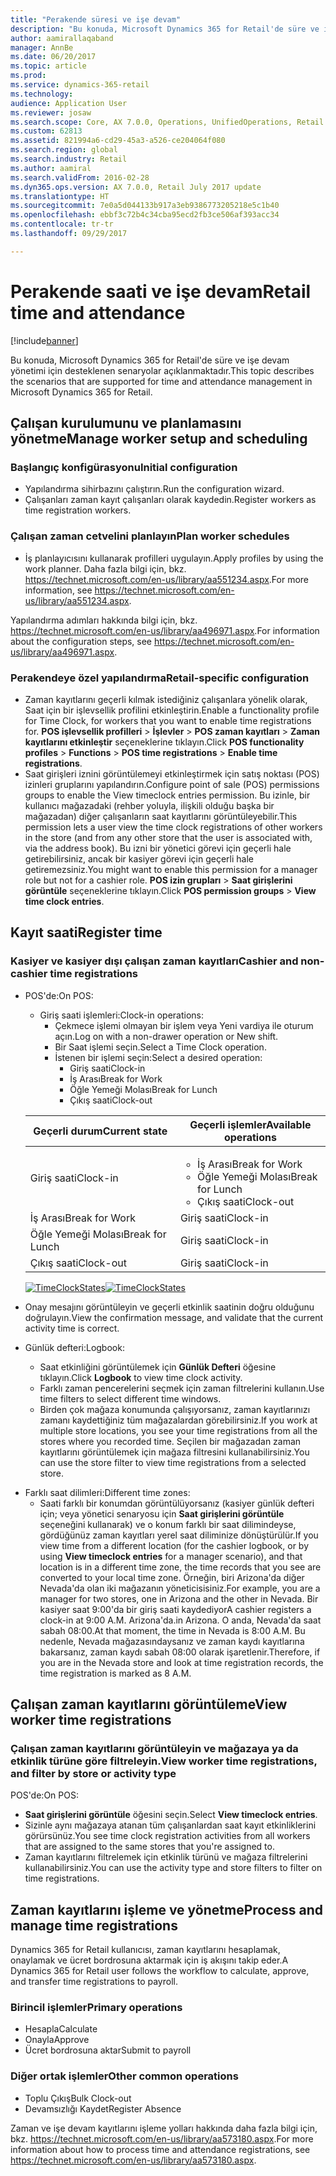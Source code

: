 ```yaml
---
title: "Perakende süresi ve işe devam"
description: "Bu konuda, Microsoft Dynamics 365 for Retail'de süre ve işe devam yönetimi için desteklenen senaryolar açıklanmaktadır."
author: aamirallaqaband
manager: AnnBe
ms.date: 06/20/2017
ms.topic: article
ms.prod: 
ms.service: dynamics-365-retail
ms.technology: 
audience: Application User
ms.reviewer: josaw
ms.search.scope: Core, AX 7.0.0, Operations, UnifiedOperations, Retail
ms.custom: 62813
ms.assetid: 821994a6-cd29-45a3-a526-ce204064f080
ms.search.region: global
ms.search.industry: Retail
ms.author: aamiral
ms.search.validFrom: 2016-02-28
ms.dyn365.ops.version: AX 7.0.0, Retail July 2017 update
ms.translationtype: HT
ms.sourcegitcommit: 7e0a5d044133b917a3eb9386773205218e5c1b40
ms.openlocfilehash: ebbf3c72b4c34cba95ecd2fb3ce506af393acc34
ms.contentlocale: tr-tr
ms.lasthandoff: 09/29/2017

---
```


# <a name="retail-time-and-attendance"></a><span data-ttu-id="a0b91-103">Perakende saati ve işe devam</span><span class="sxs-lookup"><span data-stu-id="a0b91-103">Retail time and attendance</span></span>

[!include[banner](includes/banner.md)]


<span data-ttu-id="a0b91-104">Bu konuda, Microsoft Dynamics 365 for Retail'de süre ve işe devam yönetimi için desteklenen senaryolar açıklanmaktadır.</span><span class="sxs-lookup"><span data-stu-id="a0b91-104">This topic describes the scenarios that are supported for time and attendance management in Microsoft Dynamics 365 for Retail.</span></span> 

<a name="manage-worker-setup-and-scheduling"></a><span data-ttu-id="a0b91-105">Çalışan kurulumunu ve planlamasını yönetme</span><span class="sxs-lookup"><span data-stu-id="a0b91-105">Manage worker setup and scheduling</span></span>
----------------------------------

### <a name="initial-configuration"></a><span data-ttu-id="a0b91-106"> Başlangıç konfigürasyonu</span><span class="sxs-lookup"><span data-stu-id="a0b91-106">Initial configuration</span></span>

-   <span data-ttu-id="a0b91-107">Yapılandırma sihirbazını çalıştırın.</span><span class="sxs-lookup"><span data-stu-id="a0b91-107">Run the configuration wizard.</span></span>
-   <span data-ttu-id="a0b91-108">Çalışanları zaman kayıt çalışanları olarak kaydedin.</span><span class="sxs-lookup"><span data-stu-id="a0b91-108">Register workers as time registration workers.</span></span>

### <a name="plan-worker-schedules"></a><span data-ttu-id="a0b91-109">Çalışan zaman cetvelini planlayın</span><span class="sxs-lookup"><span data-stu-id="a0b91-109">Plan worker schedules</span></span>

-   <span data-ttu-id="a0b91-110">İş planlayıcısını kullanarak profilleri uygulayın.</span><span class="sxs-lookup"><span data-stu-id="a0b91-110">Apply profiles by using the work planner.</span></span> <span data-ttu-id="a0b91-111">Daha fazla bilgi için, bkz. <https://technet.microsoft.com/en-us/library/aa551234.aspx>.</span><span class="sxs-lookup"><span data-stu-id="a0b91-111">For more information, see <https://technet.microsoft.com/en-us/library/aa551234.aspx>.</span></span>

<span data-ttu-id="a0b91-112">Yapılandırma adımları hakkında bilgi için, bkz. <https://technet.microsoft.com/en-us/library/aa496971.aspx>.</span><span class="sxs-lookup"><span data-stu-id="a0b91-112">For information about the configuration steps, see <https://technet.microsoft.com/en-us/library/aa496971.aspx>.</span></span>

### <a name="retail-specific-configuration"></a><span data-ttu-id="a0b91-113">Perakendeye özel yapılandırma</span><span class="sxs-lookup"><span data-stu-id="a0b91-113">Retail-specific configuration</span></span>

-   <span data-ttu-id="a0b91-114">Zaman kayıtlarını geçerli kılmak istediğiniz çalışanlara yönelik olarak, Saat için bir işlevsellik profilini etkinleştirin.</span><span class="sxs-lookup"><span data-stu-id="a0b91-114">Enable a functionality profile for Time Clock, for workers that you want to enable time registrations for.</span></span> <span data-ttu-id="a0b91-115">**POS işlevsellik profilleri** &gt; **İşlevler** &gt; **POS zaman kayıtları** &gt; **Zaman kayıtlarını etkinleştir** seçeneklerine tıklayın.</span><span class="sxs-lookup"><span data-stu-id="a0b91-115">Click **POS functionality profiles** &gt; **Functions** &gt; **POS time registrations** &gt; **Enable time registrations**.</span></span>
-   <span data-ttu-id="a0b91-116">Saat girişleri iznini görüntülemeyi etkinleştirmek için satış noktası (POS) izinleri gruplarını yapılandırın.</span><span class="sxs-lookup"><span data-stu-id="a0b91-116">Configure point of sale (POS) permissions groups to enable the View timeclock entries permission.</span></span> <span data-ttu-id="a0b91-117">Bu izinle, bir kullanıcı mağazadaki (rehber yoluyla, ilişkili olduğu başka bir mağazadan) diğer çalışanların saat kayıtlarını görüntüleyebilir.</span><span class="sxs-lookup"><span data-stu-id="a0b91-117">This permission lets a user view the time clock registrations of other workers in the store (and from any other store that the user is associated with, via the address book).</span></span> <span data-ttu-id="a0b91-118">Bu izni bir yönetici görevi için geçerli hale getirebilirsiniz, ancak bir kasiyer görevi için geçerli hale getiremezsiniz.</span><span class="sxs-lookup"><span data-stu-id="a0b91-118">You might want to enable this permission for a manager role but not for a cashier role.</span></span> <span data-ttu-id="a0b91-119">**POS izin grupları** &gt; **Saat girişlerini görüntüle** seçeneklerine tıklayın.</span><span class="sxs-lookup"><span data-stu-id="a0b91-119">Click **POS permission groups** &gt; **View time clock entries**.</span></span>

## <a name="register-time"></a><span data-ttu-id="a0b91-120">Kayıt saati</span><span class="sxs-lookup"><span data-stu-id="a0b91-120">Register time</span></span>
### <a name="cashier-and-non-cashier-time-registrations"></a><span data-ttu-id="a0b91-121">Kasiyer ve kasiyer dışı çalışan zaman kayıtları</span><span class="sxs-lookup"><span data-stu-id="a0b91-121">Cashier and non-cashier time registrations</span></span>

-   <span data-ttu-id="a0b91-122">POS'de:</span><span class="sxs-lookup"><span data-stu-id="a0b91-122">On POS:</span></span>
    -   <span data-ttu-id="a0b91-123">Giriş saati işlemleri:</span><span class="sxs-lookup"><span data-stu-id="a0b91-123">Clock-in operations:</span></span>
        -   <span data-ttu-id="a0b91-124">Çekmece işlemi olmayan bir işlem veya Yeni vardiya ile oturum açın.</span><span class="sxs-lookup"><span data-stu-id="a0b91-124">Log on with a non-drawer operation or New shift.</span></span>
        -   <span data-ttu-id="a0b91-125">Bir Saat işlemi seçin.</span><span class="sxs-lookup"><span data-stu-id="a0b91-125">Select a Time Clock operation.</span></span>
        -   <span data-ttu-id="a0b91-126">İstenen bir işlemi seçin:</span><span class="sxs-lookup"><span data-stu-id="a0b91-126">Select a desired operation:</span></span>
            -   <span data-ttu-id="a0b91-127">Giriş saati</span><span class="sxs-lookup"><span data-stu-id="a0b91-127">Clock-in</span></span>
            -   <span data-ttu-id="a0b91-128">İş Arası</span><span class="sxs-lookup"><span data-stu-id="a0b91-128">Break for Work</span></span>
            -   <span data-ttu-id="a0b91-129">Öğle Yemeği Molası</span><span class="sxs-lookup"><span data-stu-id="a0b91-129">Break for Lunch</span></span>
            -   <span data-ttu-id="a0b91-130">Çıkış saati</span><span class="sxs-lookup"><span data-stu-id="a0b91-130">Clock-out</span></span>

    <table>
    <colgroup>
    <col width="50%" />
    <col width="50%" />
    </colgroup>
    <thead>
    <tr class="header">
    <th><span data-ttu-id="a0b91-131">Geçerli durum</span><span class="sxs-lookup"><span data-stu-id="a0b91-131">Current state</span></span></th>
    <th><span data-ttu-id="a0b91-132">Geçerli işlemler</span><span class="sxs-lookup"><span data-stu-id="a0b91-132">Available operations</span></span></th>
    </tr>
    </thead>
    <tbody>
    <tr class="odd">
    <td><span data-ttu-id="a0b91-133">Giriş saati</span><span class="sxs-lookup"><span data-stu-id="a0b91-133">Clock-in</span></span></td>
    <td><ul>
    <li><span data-ttu-id="a0b91-134">İş Arası</span><span class="sxs-lookup"><span data-stu-id="a0b91-134">Break for Work</span></span></li>
    <li><span data-ttu-id="a0b91-135">Öğle Yemeği Molası</span><span class="sxs-lookup"><span data-stu-id="a0b91-135">Break for Lunch</span></span></li>
    <li><span data-ttu-id="a0b91-136">Çıkış saati</span><span class="sxs-lookup"><span data-stu-id="a0b91-136">Clock-out</span></span></li>
    </ul></td>
    </tr>
    <tr class="even">
    <td><span data-ttu-id="a0b91-137">İş Arası</span><span class="sxs-lookup"><span data-stu-id="a0b91-137">Break for Work</span></span></td>
    <td><span data-ttu-id="a0b91-138">Giriş saati</span><span class="sxs-lookup"><span data-stu-id="a0b91-138">Clock-in</span></span></td>
    </tr>
    <tr class="odd">
    <td><span data-ttu-id="a0b91-139">Öğle Yemeği Molası</span><span class="sxs-lookup"><span data-stu-id="a0b91-139">Break for Lunch</span></span></td>
    <td><span data-ttu-id="a0b91-140">Giriş saati</span><span class="sxs-lookup"><span data-stu-id="a0b91-140">Clock-in</span></span></td>
    </tr>
    <tr class="even">
    <td><span data-ttu-id="a0b91-141">Çıkış saati</span><span class="sxs-lookup"><span data-stu-id="a0b91-141">Clock-out</span></span></td>
    <td><span data-ttu-id="a0b91-142">Giriş saati</span><span class="sxs-lookup"><span data-stu-id="a0b91-142">Clock-in</span></span></td>
    </tr>
    </tbody>
    </table>

    <span data-ttu-id="a0b91-143">[![TimeClockStates](./media/timeclockstates.png)](./media/timeclockstates.png)</span><span class="sxs-lookup"><span data-stu-id="a0b91-143">[![TimeClockStates](./media/timeclockstates.png)](./media/timeclockstates.png)</span></span>
-   <span data-ttu-id="a0b91-144">Onay mesajını görüntüleyin ve geçerli etkinlik saatinin doğru olduğunu doğrulayın.</span><span class="sxs-lookup"><span data-stu-id="a0b91-144">View the confirmation message, and validate that the current activity time is correct.</span></span>
-   <span data-ttu-id="a0b91-145">Günlük defteri:</span><span class="sxs-lookup"><span data-stu-id="a0b91-145">Logbook:</span></span>
    -   <span data-ttu-id="a0b91-146">Saat etkinliğini görüntülemek için **Günlük Defteri** öğesine tıklayın.</span><span class="sxs-lookup"><span data-stu-id="a0b91-146">Click **Logbook** to view time clock activity.</span></span>
    -   <span data-ttu-id="a0b91-147">Farklı zaman pencerelerini seçmek için zaman filtrelerini kullanın.</span><span class="sxs-lookup"><span data-stu-id="a0b91-147">Use time filters to select different time windows.</span></span>
    -   <span data-ttu-id="a0b91-148">Birden çok mağaza konumunda çalışıyorsanız, zaman kayıtlarınızı zamanı kaydettiğiniz tüm mağazalardan görebilirsiniz.</span><span class="sxs-lookup"><span data-stu-id="a0b91-148">If you work at multiple store locations, you see your time registrations from all the stores where you recorded time.</span></span> <span data-ttu-id="a0b91-149">Seçilen bir mağazadan zaman kayıtlarını görüntülemek için mağaza filtresini kullanabilirsiniz.</span><span class="sxs-lookup"><span data-stu-id="a0b91-149">You can use the store filter to view time registrations from a selected store.</span></span>

<!-- -->

-   <span data-ttu-id="a0b91-150">Farklı saat dilimleri:</span><span class="sxs-lookup"><span data-stu-id="a0b91-150">Different time zones:</span></span>
    -   <span data-ttu-id="a0b91-151">Saati farklı bir konumdan görüntülüyorsanız (kasiyer günlük defteri için; veya yönetici senaryosu için **Saat girişlerini görüntüle** seçeneğini kullanarak) ve o konum farklı bir saat dilimindeyse, gördüğünüz zaman kayıtları yerel saat diliminize dönüştürülür.</span><span class="sxs-lookup"><span data-stu-id="a0b91-151">If you view time from a different location (for the cashier logbook, or by using **View timeclock entries** for a manager scenario), and that location is in a different time zone, the time records that you see are converted to your local time zone.</span></span> <span data-ttu-id="a0b91-152">Örneğin, biri Arizona'da diğer Nevada'da olan iki mağazanın yöneticisisiniz.</span><span class="sxs-lookup"><span data-stu-id="a0b91-152">For example, you are a manager for two stores, one in Arizona and the other in Nevada.</span></span> <span data-ttu-id="a0b91-153">Bir kasiyer saat 9:00'da bir giriş saati kaydediyor</span><span class="sxs-lookup"><span data-stu-id="a0b91-153">A cashier registers a clock-in at 9:00 A.M.</span></span> <span data-ttu-id="a0b91-154">Arizona'da.</span><span class="sxs-lookup"><span data-stu-id="a0b91-154">in Arizona.</span></span> <span data-ttu-id="a0b91-155">O anda, Nevada'da saat sabah 08:00.</span><span class="sxs-lookup"><span data-stu-id="a0b91-155">At that moment, the time in Nevada is 8:00 A.M.</span></span> <span data-ttu-id="a0b91-156">Bu nedenle, Nevada mağazasındaysanız ve zaman kaydı kayıtlarına bakarsanız, zaman kaydı sabah 08:00 olarak işaretlenir.</span><span class="sxs-lookup"><span data-stu-id="a0b91-156">Therefore, if you are in the Nevada store and look at time registration records, the time registration is marked as 8 A.M.</span></span>

## <a name="view-worker-time-registrations"></a><span data-ttu-id="a0b91-157">Çalışan zaman kayıtlarını görüntüleme</span><span class="sxs-lookup"><span data-stu-id="a0b91-157">View worker time registrations</span></span>
### <a name="view-worker-time-registrations-and-filter-by-store-or-activity-type"></a><span data-ttu-id="a0b91-158">Çalışan zaman kayıtlarını görüntüleyin ve mağazaya ya da etkinlik türüne göre filtreleyin.</span><span class="sxs-lookup"><span data-stu-id="a0b91-158">View worker time registrations, and filter by store or activity type</span></span>

<span data-ttu-id="a0b91-159">POS'de:</span><span class="sxs-lookup"><span data-stu-id="a0b91-159">On POS:</span></span>

-   <span data-ttu-id="a0b91-160">**Saat girişlerini görüntüle** öğesini seçin.</span><span class="sxs-lookup"><span data-stu-id="a0b91-160">Select **View timeclock entries**.</span></span>
-   <span data-ttu-id="a0b91-161">Sizinle aynı mağazaya atanan tüm çalışanlardan saat kayıt etkinliklerini görürsünüz.</span><span class="sxs-lookup"><span data-stu-id="a0b91-161">You see time clock registration activities from all workers that are assigned to the same stores that you're assigned to.</span></span>
-   <span data-ttu-id="a0b91-162">Zaman kayıtlarını filtrelemek için etkinlik türünü ve mağaza filtrelerini kullanabilirsiniz.</span><span class="sxs-lookup"><span data-stu-id="a0b91-162">You can use the activity type and store filters to filter on time registrations.</span></span>

## <a name="process-and-manage-time-registrations"></a><span data-ttu-id="a0b91-163">Zaman kayıtlarını işleme ve yönetme</span><span class="sxs-lookup"><span data-stu-id="a0b91-163">Process and manage time registrations</span></span>
<span data-ttu-id="a0b91-164">Dynamics 365 for Retail kullanıcısı, zaman kayıtlarını hesaplamak, onaylamak ve ücret bordrosuna aktarmak için iş akışını takip eder.</span><span class="sxs-lookup"><span data-stu-id="a0b91-164">A Dynamics 365 for Retail user follows the workflow to calculate, approve, and transfer time registrations to payroll.</span></span>

### <a name="primary-operations"></a><span data-ttu-id="a0b91-165">Birincil işlemler</span><span class="sxs-lookup"><span data-stu-id="a0b91-165">Primary operations</span></span>

-   <span data-ttu-id="a0b91-166">Hesapla</span><span class="sxs-lookup"><span data-stu-id="a0b91-166">Calculate</span></span>
-   <span data-ttu-id="a0b91-167">Onayla</span><span class="sxs-lookup"><span data-stu-id="a0b91-167">Approve</span></span>
-   <span data-ttu-id="a0b91-168">Ücret bordrosuna aktar</span><span class="sxs-lookup"><span data-stu-id="a0b91-168">Submit to payroll</span></span>

### <a name="other-common-operations"></a><span data-ttu-id="a0b91-169">Diğer ortak işlemler</span><span class="sxs-lookup"><span data-stu-id="a0b91-169">Other common operations</span></span>

-   <span data-ttu-id="a0b91-170">Toplu Çıkış</span><span class="sxs-lookup"><span data-stu-id="a0b91-170">Bulk Clock-out</span></span>
-   <span data-ttu-id="a0b91-171">Devamsızlığı Kaydet</span><span class="sxs-lookup"><span data-stu-id="a0b91-171">Register Absence</span></span>

<span data-ttu-id="a0b91-172">Zaman ve işe devam kayıtlarını işleme yolları hakkında daha fazla bilgi için, bkz. <https://technet.microsoft.com/en-us/library/aa573180.aspx>.</span><span class="sxs-lookup"><span data-stu-id="a0b91-172">For more information about how to process time and attendance registrations, see <https://technet.microsoft.com/en-us/library/aa573180.aspx>.</span></span>




